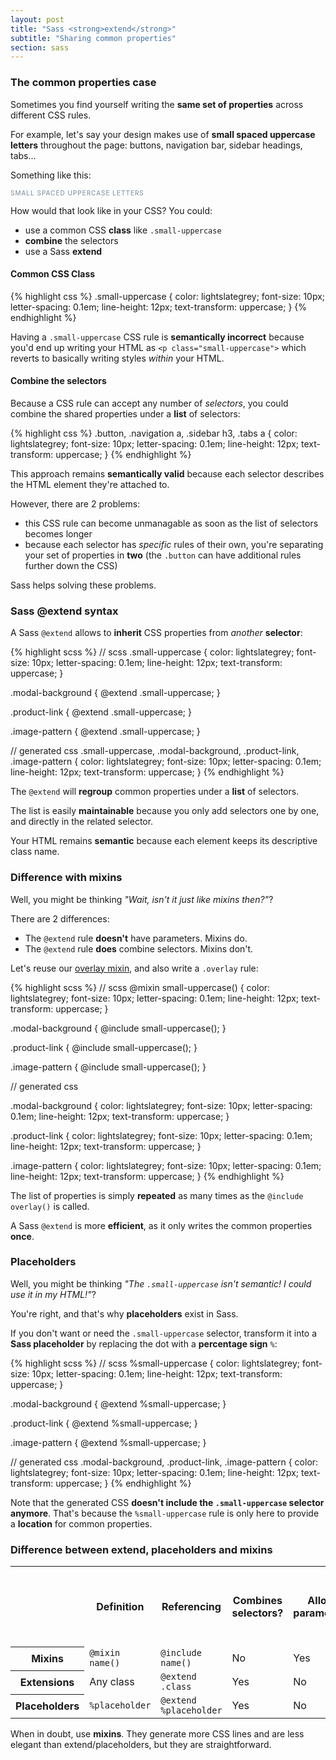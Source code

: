 ```yaml
---
layout: post
title: "Sass <strong>extend</strong>"
subtitle: "Sharing common properties"
section: sass
---
```


### The common properties case

Sometimes you find yourself writing the **same set of properties** across different CSS rules.

For example, let's say your design makes use of **small spaced uppercase letters** throughout the page: buttons, navigation bar, sidebar headings, tabs...

Something like this:

<div class="result">
  <p style="color: lightslategrey; font-size: 10px; letter-spacing: 0.1em; line-height: 12px; text-transform: uppercase;">Small spaced uppercase letters</p>
</div>

How would that look like in your CSS? You could:

* use a common CSS **class** like `.small-uppercase`
* **combine** the selectors
* use a Sass **extend**

#### Common CSS Class

{% highlight css %}
.small-uppercase {
  color: lightslategrey;
  font-size: 10px;
  letter-spacing: 0.1em;
  line-height: 12px;
  text-transform: uppercase;
}
{% endhighlight %}

Having a `.small-uppercase` CSS rule is **semantically incorrect** because you'd end up writing your HTML as `<p class="small-uppercase">` which reverts to basically writing styles _within_ your HTML.

#### Combine the selectors

Because a CSS rule can accept any number of _selectors_, you could combine the shared properties under a **list** of selectors:

{% highlight css %}
.button,
.navigation a,
.sidebar h3,
.tabs a {
  color: lightslategrey;
  font-size: 10px;
  letter-spacing: 0.1em;
  line-height: 12px;
  text-transform: uppercase;
}
{% endhighlight %}

This approach remains **semantically valid** because each selector describes the HTML element they're attached to.

However, there are 2 problems:

* this CSS rule can become unmanagable as soon as the list of selectors becomes longer
* because each selector has _specific_ rules of their own, you're separating your set of properties in **two** (the `.button` can have additional rules further down the CSS)

Sass helps solving these problems.

### Sass @extend syntax

A Sass `@extend` allows to **inherit** CSS properties from _another_ **selector**:

{% highlight scss %}
// scss
.small-uppercase {
  color: lightslategrey;
  font-size: 10px;
  letter-spacing: 0.1em;
  line-height: 12px;
  text-transform: uppercase;
}

.modal-background {
  @extend .small-uppercase;
}

.product-link {
  @extend .small-uppercase;
}

.image-pattern {
  @extend .small-uppercase;
}

// generated css
.small-uppercase,
.modal-background,
.product-link,
.image-pattern {
  color: lightslategrey;
  font-size: 10px;
  letter-spacing: 0.1em;
  line-height: 12px;
  text-transform: uppercase;
}
{% endhighlight %}

The `@extend` will **regroup** common properties under a **list** of selectors.

The list is easily **maintainable** because you only add selectors one by one, and directly in the related selector.

Your HTML remains **semantic** because each element keeps its descriptive class name.

### Difference with mixins

Well, you might be thinking _"Wait, isn't it just like mixins then?"_?

There are 2 differences:

* The `@extend` rule **doesn't** have parameters. Mixins do.
* The `@extend` rule **does** combine selectors. Mixins don't.

Let's reuse our [overlay mixin](/sass-mixins.html#syntax), and also write a `.overlay` rule:

{% highlight scss %}
// scss
@mixin small-uppercase() {
  color: lightslategrey;
  font-size: 10px;
  letter-spacing: 0.1em;
  line-height: 12px;
  text-transform: uppercase;
}

.modal-background {
  @include small-uppercase();
}

.product-link {
  @include small-uppercase();
}

.image-pattern {
  @include small-uppercase();
}

// generated css

.modal-background {
  color: lightslategrey;
  font-size: 10px;
  letter-spacing: 0.1em;
  line-height: 12px;
  text-transform: uppercase;
}

.product-link {
  color: lightslategrey;
  font-size: 10px;
  letter-spacing: 0.1em;
  line-height: 12px;
  text-transform: uppercase;
}

.image-pattern {
  color: lightslategrey;
  font-size: 10px;
  letter-spacing: 0.1em;
  line-height: 12px;
  text-transform: uppercase;
}
{% endhighlight %}

The list of properties is simply **repeated** as many times as the `@include overlay()` is called.

A Sass `@extend` is more **efficient**, as it only writes the common properties **once**.

### Placeholders

Well, you might be thinking _"The `.small-uppercase` isn't semantic! I could use it in my HTML!"_?

You're right, and that's why **placeholders** exist in Sass.

If you don't want or need the `.small-uppercase` selector, transform it into a **Sass placeholder** by replacing the dot with a **percentage sign** `%`:

{% highlight scss %}
// scss
%small-uppercase {
  color: lightslategrey;
  font-size: 10px;
  letter-spacing: 0.1em;
  line-height: 12px;
  text-transform: uppercase;
}

.modal-background {
  @extend %small-uppercase;
}

.product-link {
  @extend %small-uppercase;
}

.image-pattern {
  @extend %small-uppercase;
}

// generated css
.modal-background,
.product-link,
.image-pattern {
  color: lightslategrey;
  font-size: 10px;
  letter-spacing: 0.1em;
  line-height: 12px;
  text-transform: uppercase;
}
{% endhighlight %}

Note that the generated CSS **doesn't include the `.small-uppercase` selector anymore**. That's because the `%small-uppercase` rule is only here to provide a **location** for common properties.

### Difference between extend, placeholders and mixins

<div class="table">
  <table>
    <tr>
      <th class="empty"></th>
      <th>Definition</th>
      <th>Referencing</th>
      <th>Combines selectors?</th>
      <th>Allows parameters?</th>
      <th>Can be used on its own?</th>
    </tr>
    <tr>
      <th>Mixins</th>
      <td><code>@mixin name()</code></td>
      <td><code>@include name()</code></td>
      <td class="no">No</td>
      <td class="yes"><span>Yes</span></td>
      <td class="no">No</td>
    </tr>
    <tr>
      <th>Extensions</th>
      <td>Any class</td>
      <td><code>@extend .class</code></td>
      <td class="yes"><span>Yes</span></td>
      <td class="no">No</td>
      <td class="yes"><span>Yes</span></td>
    </tr>
    <tr>
      <th>Placeholders</th>
      <td><code>%placeholder</code></td>
      <td><code>@extend %placeholder</code></td>
      <td class="yes"><span>Yes</span></td>
      <td class="no">No</td>
      <td class="no">No</td>
    </tr>
  </table>
</div>

When in doubt, use **mixins**. They generate more CSS lines and are less elegant than extend/placeholders, but they are straightforward.
